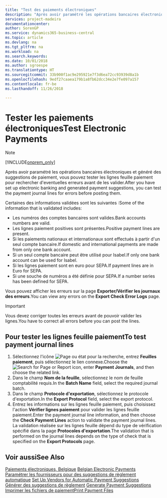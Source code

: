 ```yaml
---
title: "Test des paiements électroniques"
description: "Après avoir paramétré les opérations bancaires électroniques et généré des suggestions de paiement, vous pouvez tester les lignes feuille paiement pour rechercher d'eventuelles erreurs avant de les valider."
services: project-madeira
documentationcenter: 
author: SorenGP
ms.service: dynamics365-business-central
ms.topic: article
ms.devlang: na
ms.tgt_pltfrm: na
ms.workload: na
ms.search.keywords: 
ms.date: 10/01/2018
ms.author: sgroespe
ms.translationtype: HT
ms.sourcegitcommit: 33b900f1ac9e295921e7f3d6ea72cc93939d8a1b
ms.openlocfilehash: 9edf27caaea179b1a8fb62dcc34e2e7fe097a157
ms.contentlocale: fr-be
ms.lasthandoff: 11/26/2018

---
```

# <a name="test-electronic-payments"></a><span data-ttu-id="2c0ef-103">Tester les paiements électroniques</span><span class="sxs-lookup"><span data-stu-id="2c0ef-103">Test Electronic Payments</span></span>
> [!Note]
> [!INCLUDE[onprem_only](../../includes/onprem_only_md.md)]

<span data-ttu-id="2c0ef-104">Après avoir paramétré les opérations bancaires électroniques et généré des suggestions de paiement, vous pouvez tester les lignes feuille paiement pour rechercher d'eventuelles erreurs avant de les valider.</span><span class="sxs-lookup"><span data-stu-id="2c0ef-104">After you have set up electronic banking and generated payment suggestions, you can test the payment journal lines for errors before posting them.</span></span>  

<span data-ttu-id="2c0ef-105">Certaines des informations validées sont les suivantes :</span><span class="sxs-lookup"><span data-stu-id="2c0ef-105">Some of the information that is validated includes:</span></span>  

- <span data-ttu-id="2c0ef-106">Les numéros des comptes bancaires sont valides.</span><span class="sxs-lookup"><span data-stu-id="2c0ef-106">Bank accounts numbers are valid.</span></span>  
- <span data-ttu-id="2c0ef-107">Les lignes paiement positives sont présentes.</span><span class="sxs-lookup"><span data-stu-id="2c0ef-107">Positive payment lines are present.</span></span>  
- <span data-ttu-id="2c0ef-108">Si les paiements nationaux et internationaux sont effectués à partir d'un seul compte bancaire.</span><span class="sxs-lookup"><span data-stu-id="2c0ef-108">If domestic and international payments are made from only one bank account.</span></span>  
- <span data-ttu-id="2c0ef-109">Si un seul compte bancaire peut être utilisé pour Isabel.</span><span class="sxs-lookup"><span data-stu-id="2c0ef-109">If only one bank account can be used for Isabel.</span></span>  
- <span data-ttu-id="2c0ef-110">Si les lignes paiement sont en euro pour SEPA.</span><span class="sxs-lookup"><span data-stu-id="2c0ef-110">If payment lines are in Euro for SEPA.</span></span>  
- <span data-ttu-id="2c0ef-111">Si une souche de numéros a été définie pour SEPA.</span><span class="sxs-lookup"><span data-stu-id="2c0ef-111">If a number series has been defined for SEPA.</span></span>  

<span data-ttu-id="2c0ef-112">Vous pouvez afficher les erreurs sur la page **Exporter/Vérifier les journaux des erreurs**.</span><span class="sxs-lookup"><span data-stu-id="2c0ef-112">You can view any errors on the **Export Check Error Logs** page.</span></span>  

> [!IMPORTANT]  
>  <span data-ttu-id="2c0ef-113">Vous devez corriger toutes les erreurs avant de pouvoir valider les lignes.</span><span class="sxs-lookup"><span data-stu-id="2c0ef-113">You have to correct all errors before you can post the lines.</span></span>  

## <a name="to-test-payment-journal-lines"></a><span data-ttu-id="2c0ef-114">Pour tester les lignes feuille paiement</span><span class="sxs-lookup"><span data-stu-id="2c0ef-114">To test payment journal lines</span></span>  

1.  <span data-ttu-id="2c0ef-115">Sélectionnez l'icône ![Page ou état pour la recherche](../../media/ui-search/search_small.png "Page ou état pour la recherche"), entrez **Feuilles paiement**, puis sélectionnez le lien connexe.</span><span class="sxs-lookup"><span data-stu-id="2c0ef-115">Choose the ![Search for Page or Report](../../media/ui-search/search_small.png "Search for Page or Report icon") icon, enter **Payment Journals**, and then choose the related link.</span></span>  
2.  <span data-ttu-id="2c0ef-116">Dans le champ **Nom de la feuille**, sélectionnez le nom de feuille comptabilité requis.</span><span class="sxs-lookup"><span data-stu-id="2c0ef-116">In the **Batch Name** field, select the required journal batch.</span></span>  
3.  <span data-ttu-id="2c0ef-117">Dans le champ **Protocole d'exportation**, sélectionnez le protocole d'exportation.</span><span class="sxs-lookup"><span data-stu-id="2c0ef-117">In the **Export Protocol** field, select the export protocol.</span></span>  
4.  <span data-ttu-id="2c0ef-118">Entrez les informations sur les lignes feuille paiement, puis choisissez l'action **Vérifier lignes paiement** pour valider les lignes feuille paiement.</span><span class="sxs-lookup"><span data-stu-id="2c0ef-118">Enter the payment journal line information, and then choose the **Check Payment Lines** action to validate the payment journal lines.</span></span> <span data-ttu-id="2c0ef-119">La validation réalisée sur les lignes feuille dépend du type de vérification spécifié dans la page **Protocoles d'exportation**.</span><span class="sxs-lookup"><span data-stu-id="2c0ef-119">The validation that is performed on the journal lines depends on the type of check that is specified on the **Export Protocols** page.</span></span>  

## <a name="see-also"></a><span data-ttu-id="2c0ef-120">Voir aussi</span><span class="sxs-lookup"><span data-stu-id="2c0ef-120">See Also</span></span>  
 <span data-ttu-id="2c0ef-121">[Paiements électroniques, Belgique](belgian-electronic-payments.md) </span><span class="sxs-lookup"><span data-stu-id="2c0ef-121">[Belgian Electronic Payments](belgian-electronic-payments.md) </span></span>  
 <span data-ttu-id="2c0ef-122">[Paramétrer les fournisseurs pour des suggestions de règlement automatique](how-to-set-up-vendors-for-automatic-payment-suggestions.md) </span><span class="sxs-lookup"><span data-stu-id="2c0ef-122">[Set Up Vendors for Automatic Payment Suggestions](how-to-set-up-vendors-for-automatic-payment-suggestions.md) </span></span>  
 <span data-ttu-id="2c0ef-123">[Générer des suggestions de règlement](how-to-generate-payment-suggestions.md) </span><span class="sxs-lookup"><span data-stu-id="2c0ef-123">[Generate Payment Suggestions](how-to-generate-payment-suggestions.md) </span></span>  
 [<span data-ttu-id="2c0ef-124">Imprimer les fichiers de paiement</span><span class="sxs-lookup"><span data-stu-id="2c0ef-124">Print Payment Files</span></span>](how-to-print-payment-files.md)

